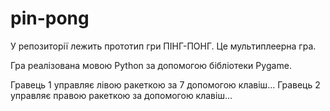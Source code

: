 # pin-pong
У репозиторії лежить прототип гри ПІНГ-ПОНГ. Це мультиплеерна гра.

Гра реалізована мовою Python за допомогою бібліотеки Руgame.

Гравець 1 управляє лівою ракеткою за 7 допомогою клавіш... Гравець 2 управляє правою ракеткою за допомогою клавіш...
